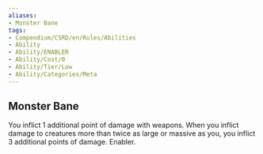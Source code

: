 ```yaml
---
aliases:
- Monster Bane
tags:
- Compendium/CSRD/en/Rules/Abilities
- Ability
- Ability/ENABLER
- Ability/Cost/0
- Ability/Tier/Low
- Ability/Categories/Meta
---
```


  
## Monster Bane  
You inflict 1 additional point of damage with weapons. When you inflict damage to creatures more than twice as large or massive as you, you inflict 3 additional points of damage. Enabler.